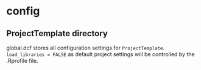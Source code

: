 # config
## ProjectTemplate directory
global.dcf stores all configuration settings for `ProjectTemplate`.
`load_libraries = FALSE` as default project settings will be controlled by the
.Rprofile file.
